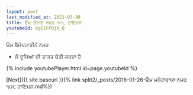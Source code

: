 ```yaml
---
layout: post
last_modified_at: 2021-03-30
title: ਓਮ ਸ਼ੌਰਾਏ ਨਮਹ ੧੦੮ ਟਾਇਮਸ
youtubeId: 6gI1FPQjX_Q
---
```

 
 
 ਓਮ ਥੈਜੋਪਹਾਰੀਨੇ ਨਮਹ  
 
 -  ਜੋ ਦੂਜਿਆਂ ਦੀ ਤਾਕਤ ਚੋਰੀ ਕਰਦਾ ਹੈ 
 
  
 
  
 
 
 
 
 
 


{% include youtubePlayer.html id=page.youtubeId %}
 
[Next]({{ site.baseurl }}{% link  split2/_posts/2016-01-26-ਓਮ ਮਨੋਹਾਰਾਯਾ ਨਮਹ ੧੦੮ ਟਾਇਮਸ.md%})
 
